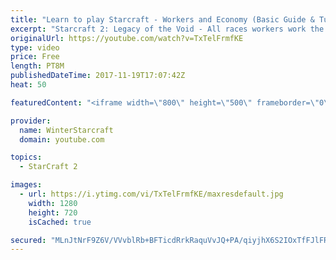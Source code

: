 ```yaml
---
title: "Learn to play Starcraft - Workers and Economy (Basic Guide & Tutorial)"
excerpt: "Starcraft 2: Legacy of the Void - All races workers work the same (mule notwithstanding!)  Wiki on mining: http://wiki.teamliquid.net/starcraft2/Mining_Minerals"
originalUrl: https://youtube.com/watch?v=TxTelFrmfKE
type: video
price: Free
length: PT8M
publishedDateTime: 2017-11-19T17:07:42Z
heat: 50

featuredContent: "<iframe width=\"800\" height=\"500\" frameborder=\"0\" src=\"https://www.youtube.com/embed/TxTelFrmfKE\" allow=\"accelerometer; autoplay; encrypted-media; gyroscope; picture-in-picture\" allowfullscreen></iframe>"

provider:
  name: WinterStarcraft
  domain: youtube.com

topics:
  - StarCraft 2

images:
  - url: https://i.ytimg.com/vi/TxTelFrmfKE/maxresdefault.jpg
    width: 1280
    height: 720
    isCached: true

secured: "MLnJtNrF9Z6V/VVvblRb+BFTicdRrkRaquVvJQ+PA/qiyjhX6S2IOxTfFJlFRX8OBYSa6AoKLmGqpPaA+rKfpTHBQykz4HhOGEBPULaZOsY1kF+h2uG9XJrA6cL/A56wc+YqiJ/wcyfzR0gZuixFRht06cguckBWRRqRiExr/56VI7EkKfv3QSsojv5dZeP6j/KhgotHC+eqikgWMvPOXg+WMFzZZscrgSo3OqPliUC2MBc7ICkSx9SrqFnZO0dTvR06W28EUlpIioeKU7nXMhz0hHkiMCJ6X31BJf737ijg9Xz9Btw2lsDVOscZR1OGDVyRp4IbGnfc3G51SmTbsyri2jT2JeU4HW0UsBt46nm/8HesPkMf02bBAatjooKbOgbfWBZM57t8yJ2sWIqigh42uNHPLf6KnDp+BGsqRX8=;gdqXmtjICd3EwOGyj8GRsA=="
---
```


